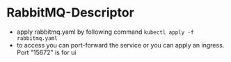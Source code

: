 # RabbitMQ-Descriptor

- apply rabbitmq.yaml by following command
  ```kubectl apply -f rabbitmq.yaml```
- to access you can port-forward the service or you can apply an ingress. Port "15672" is for ui
